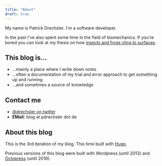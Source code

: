 ```yaml
---
title: "About"
draft: true
---
```


My name is Patrick Drechsler.
I'm a software developer.

In the past I've also spent some time in the field of biomechanics. If you're bored you can look at my thesis on how [insects and frogs cling to surfaces](http://opus.bibliothek.uni-wuerzburg.de/frontdoor/index/index/docId/2293).

## This blog is...

- ...mainly a place where I write down notes
- ...often a documentation of my trial and error approach to get something up and running
- ...and sometimes a source of knowledge

## Contact me

- [@drechsler on twitter](https://twitter.com/drechsler)
- **EMail:** blog at pdrechsler dot de

## About this blog

This is the 3rd iteration of my blog. This time built with [Hugo](https://gohugo.io/).

Previous versions of this blog were built with Wordpress (until 2013) and [Octopress](octopress.org) (until 2019).
